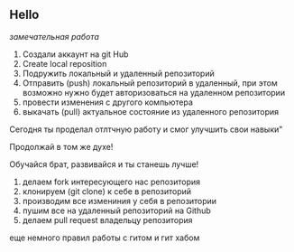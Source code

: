 ## Hello

*замечательная работа*

1. Создали аккаунт на git Hub
2. Create local reposition
3. Подружить локальный и удаленный репозиторий
4. Отправить (push) локальный репозиторий в удаленный, при этом возможно нужно будет авторизоваться на удаленном репозитории
5. провести изменения с другого компьютера 
6. выкачать (pull) актуальное состояние из удаленного репозитория

Сегодня ты проделал отлтчную работу и смог улучшить свои навыки"

Продолжай в том же духе!

Обучайся брат, развивайся и ты станешь лучше!

1. делаем fork интересующего нас репозитория
2. клонируем (git clone) к себе в репозиторий
3. производим все измениния у себя в репозитории
4. пушим все на удаленный репозиторий на Github
5. делаем pull request владельцу репозитория 

еще немного правил работы с гитом и гит хабом 
